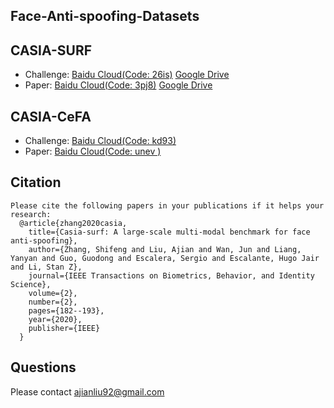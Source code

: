 ## Face-Anti-spoofing-Datasets
## CASIA-SURF
- Challenge: [Baidu Cloud(Code: 26is)](https://pan.baidu.com/s/1MyX36GUtjkjdXCcx1jta0w) [Google Drive](https://pan.baidu.com/s/1MyX36GUtjkjdXCcx1jta0w) 
- Paper:     [Baidu Cloud(Code: 3pj8)](https://pan.baidu.com/s/1vDThAIs6APdc1AI2Hn6rNA) [Google Drive](https://pan.baidu.com/s/1MyX36GUtjkjdXCcx1jta0w)
            
## CASIA-CeFA
- Challenge: [Baidu Cloud(Code: kd93)](https://pan.baidu.com/s/1zGMoBpI4yHzNcpJbKdkOsw)
- Paper:     [Baidu Cloud(Code: unev )](https://pan.baidu.com/s/1CpvJ5WFqcnNZfWBKZsBuAw)

## Citation
  ```Shell
Please cite the following papers in your publications if it helps your research:
    @article{zhang2020casia,
      title={Casia-surf: A large-scale multi-modal benchmark for face anti-spoofing},
      author={Zhang, Shifeng and Liu, Ajian and Wan, Jun and Liang, Yanyan and Guo, Guodong and Escalera, Sergio and Escalante, Hugo Jair and Li, Stan Z},
      journal={IEEE Transactions on Biometrics, Behavior, and Identity Science},
      volume={2},
      number={2},
      pages={182--193},
      year={2020},
      publisher={IEEE}
    }
  ```
## Questions
 
Please contact ajianliu92@gmail.com
